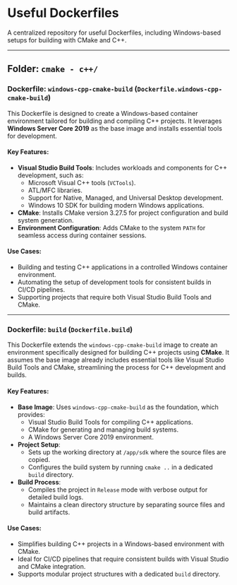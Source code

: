 # Useful Dockerfiles
A centralized repository for useful Dockerfiles, including Windows-based setups for building with CMake and C++.

---

## Folder: `cmake - c++/`

### Dockerfile: `windows-cpp-cmake-build` (`Dockerfile.windows-cpp-cmake-build`)
This Dockerfile is designed to create a Windows-based container environment tailored for building and compiling C++ projects. It leverages **Windows Server Core 2019** as the base image and installs essential tools for development.

#### Key Features:
- **Visual Studio Build Tools**: Includes workloads and components for C++ development, such as:
  - Microsoft Visual C++ tools (`VCTools`).
  - ATL/MFC libraries.
  - Support for Native, Managed, and Universal Desktop development.
  - Windows 10 SDK for building modern Windows applications.
- **CMake**: Installs CMake version 3.27.5 for project configuration and build system generation.
- **Environment Configuration**: Adds CMake to the system `PATH` for seamless access during container sessions.

#### Use Cases:
- Building and testing C++ applications in a controlled Windows container environment.
- Automating the setup of development tools for consistent builds in CI/CD pipelines.
- Supporting projects that require both Visual Studio Build Tools and CMake.

---

### Dockerfile: `build` (`Dockerfile.build`)
This Dockerfile extends the `windows-cpp-cmake-build` image to create an environment specifically designed for building C++ projects using **CMake**. It assumes the base image already includes essential tools like Visual Studio Build Tools and CMake, streamlining the process for C++ development and builds.

#### Key Features:
- **Base Image**: Uses `windows-cpp-cmake-build` as the foundation, which provides:
  - Visual Studio Build Tools for compiling C++ applications.
  - CMake for generating and managing build systems.
  - A Windows Server Core 2019 environment.
- **Project Setup**:
  - Sets up the working directory at `/app/sdk` where the source files are copied.
  - Configures the build system by running `cmake ..` in a dedicated `build` directory.
- **Build Process**:
  - Compiles the project in `Release` mode with verbose output for detailed build logs.
  - Maintains a clean directory structure by separating source files and build artifacts.

#### Use Cases:
- Simplifies building C++ projects in a Windows-based environment with CMake.
- Ideal for CI/CD pipelines that require consistent builds with Visual Studio and CMake integration.
- Supports modular project structures with a dedicated `build` directory.
